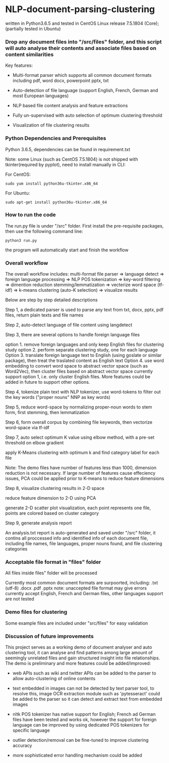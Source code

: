 # NLP-document-parsing-clustering

written in Python3.6.5 and tested in CentOS Linux release 7.5.1804 (Core); (partially tested in Ubuntu)

### Drop any document files into  "/src/files" folder,  and this script will auto analyse their contents and associate files based on content similarities

Key features:

- Multi-format parser which supports all common document formats including pdf, word docx, powerpoint pptx, txt

- Auto-detection of file language (support English, French, German and most European languages)

- NLP based file content analysis and feature extractions

- Fully un-supervised with auto selection of optimum clustering threshold

- Visualization of file clustering results

### Python Dependencies and Prerequisites

Python 3.6.5, dependencies can be found in requirement.txt

Note: some Linux (such as CentOS 7.5.1804) is not shipped with tkinter(required by pyplot), need to install manually in CLI:

For CentOS:
```
sudo yum install python36u-tkinter.x86_64
```
For Ubuntu:
```
sudo apt-get install python36u-tkinter.x86_64
```

### How to run the code

The run.py file is under "/src" folder.  First install the pre-requisite packages, then use the following command line:

```
python3 run.py
```

the program will automatically start and finish the workflow

### Overall workflow

The overall workflow includes:
multi-format file parser => language detect => foreign language processing => NLP POS tokenization => key-word filtering => dimention reduction stemming/lemmatization => vecterize word space (tf-idf) => k-means clustering (auto-K selection) => visualize results

Below are step by step detailed descriptions

Step 1, a dedicated parser is used to parse any text from txt, docx, pptx, pdf files, return plain texts and file names

Step 2, auto-detect language of file content using langdetect

Step 3, there are several options to handle foreign language files

option 1. remove foreign languages and only keep English files for clustering study
option 2. perform separate clustering study, one for each language
Option 3. translate foreign language text to English (using goslate or similar package), then treat the traslated content as English text
Option 4. use word embedding to convert word space to abstract vector space (such as Word2Vec), then cluster files based on abstract vector space
currently support option 1, i.e. only cluster English files.  More features could be added in future to support other options.

Step 4, tokenize plain text with NLP tokenizer, use word-tokens to filter out the key words ("proper nouns" NNP as key words)

Step 5, reduce word-space by normalizing proper-noun words to stem form, first stemming, then lemmatization

Step 6, form overall corpus by combining file keywords, then vectorize word-space via tf-idf

Step 7, auto select optimum K value using elbow method, with a pre-set threshold on elbow gradient

apply K-Means clustering with optimum k and find category label for each file

Note: The demo files have number of features less than 1000, dimension reduction is not necessary. If large number of features cause effeciency issues, PCA could be applied prior to K-means to reduce feature dimensions

Step 8, visualize clustering results in 2-D space

reduce feature dimension to 2-D using PCA

generate 2-D scatter plot visualization, each point represents one file, points are colored based on cluster category

Step 9, generate analysis report

An analysis.txt report is auto-generated and saved under "/src" folder, it contins all proccessed info and identified info of each document file, including file names, file languages, proper nouns found, and file clustering categories

### Acceptable file format in "files" folder

All files inside files" folder will be processed

Currently most common document formats are surpoorted, including:
.txt (utf-8)
.docx
.pdf
.pptx
note: unaccepted file format may give errors
currently accept English, French and German files, other languages support are not tested

### Demo files for clustering

Some example files are included under "src/files" for easy validation

### Discussion of future improvements

This project serves as a working demo of document analyser and auto clustering tool, it can analyse and find patterns among large amount of seemingly unrelated files and gain structured insight into file relationships. The demo is preliminary and more features could be added/improved:

- web APIs such as wiki and twitter APIs can be added to the parser to allow auto-clustering of online contents

- text embedded in images can not be detected by text parser tool, to resolve this, image OCR extraction module such as 'pytesseract' could be added to the parser so it can detect and extract text from embedded images

- nltk POS tokenizer has native support for English;  French ad German files have been tested and works ok, however the support for foreign language can be improved by using dedicated POS tokenizers for specific language

- outlier detection/removal can be fine-tuned to improve clustering accuracy

- more sophisticated error handling mechanism could be added

